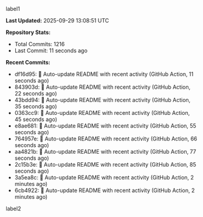 
label1 
<!-- ACTIVITY_START -->
**Last Updated:** 2025-09-29 13:08:51 UTC

**Repository Stats:**
- Total Commits: 1216
- Last Commit: 11 seconds ago

**Recent Commits:**
- df16d95: 🤖 Auto-update README with recent activity (GitHub Action, 11 seconds ago)
- 843903d: 🤖 Auto-update README with recent activity (GitHub Action, 22 seconds ago)
- 43bdd94: 🤖 Auto-update README with recent activity (GitHub Action, 35 seconds ago)
- 0363cc9: 🤖 Auto-update README with recent activity (GitHub Action, 45 seconds ago)
- e8ae681: 🤖 Auto-update README with recent activity (GitHub Action, 55 seconds ago)
- 764957e: 🤖 Auto-update README with recent activity (GitHub Action, 66 seconds ago)
- aa4821b: 🤖 Auto-update README with recent activity (GitHub Action, 77 seconds ago)
- 2c15b3e: 🤖 Auto-update README with recent activity (GitHub Action, 85 seconds ago)
- 3a5ea8c: 🤖 Auto-update README with recent activity (GitHub Action, 2 minutes ago)
- 6cb4922: 🤖 Auto-update README with recent activity (GitHub Action, 2 minutes ago)
<!-- ACTIVITY_END -->

label2
